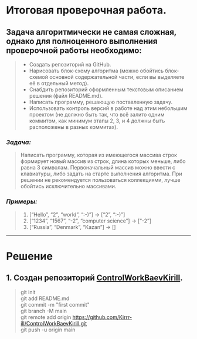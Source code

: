 # Итоговая проверочная работа. #
## Задача алгоритмически не самая сложная, однако для полноценного выполнения проверочной работы необходимо: ##
>* Создать репозиторий на GitHub.
>* Нарисовать блок-схему алгоритма (можно обойтись блок-схемой основной содержательной части, если вы выделяете её в отдельный метод).
>* Снабдить репозиторий оформленным текстовым описанием решения (файл README.md).
>* Написать программу, решающую поставленную задачу.
>* Использовать контроль версий в работе над этим небольшим проектом (не должно быть так, что всё залито одним коммитом, как минимум этапы 2, 3, и 4 должны быть расположены в разных коммитах).
### ***Задача:*** ### 
>Написать программу, которая из имеющегося массива строк формирует новый массив из строк, длина которых меньше, либо равна 3 символам. Первоначальный массив можно ввести с клавиатуры, либо задать на старте выполнения алгоритма. При решении не рекомендуется пользоваться коллекциями, лучше обойтись исключительно массивами.
### ***Примеры:*** ###
>1. [“Hello”, “2”, “world”, “:-)”] → [“2”, “:-)”]
>2. [“1234”, “1567”, “-2”, “computer science”] → [“-2”]
>3. [“Russia”, “Denmark”, “Kazan”] → []
____

# Решение #
## 1. Создан репозиторий [ControlWorkBaevKirill](https://github.com/Kirrr-ill/ControlWorkBaevKirill.git). 
>git init  
git add README.md  
git commit -m "first commit"  
git branch -M main  
git remote add origin https://github.com/Kirrr-ill/ControlWorkBaevKirill.git  
>git push -u origin main